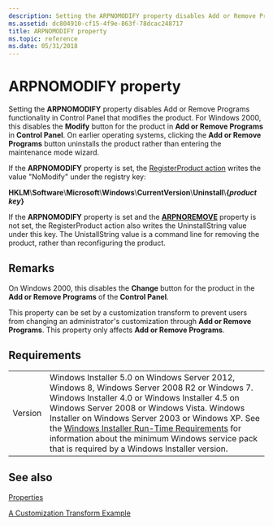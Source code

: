 ```yaml
---
description: Setting the ARPNOMODIFY property disables Add or Remove Programs functionality in Control Panel that modifies the product.
ms.assetid: dc804910-cf15-4f9e-863f-78dcac248717
title: ARPNOMODIFY property
ms.topic: reference
ms.date: 05/31/2018
---
```


# ARPNOMODIFY property

Setting the **ARPNOMODIFY** property disables Add or Remove Programs functionality in Control Panel that modifies the product. For Windows 2000, this disables the **Modify** button for the product in **Add or Remove Programs** in **Control Panel**. On earlier operating systems, clicking the **Add or Remove Programs** button uninstalls the product rather than entering the maintenance mode wizard.

If the **ARPNOMODIFY** property is set, the [RegisterProduct action](registerproduct-action.md) writes the value "NoModify" under the registry key:

**HKLM**\\**Software**\\**Microsoft**\\**Windows**\\**CurrentVersion**\\**Uninstall**\\**{*product key*}**

If the **ARPNOMODIFY** property is set and the [**ARPNOREMOVE**](arpnoremove.md) property is not set, the RegisterProduct action also writes the UninstallString value under this key. The UnistallString value is a command line for removing the product, rather than reconfiguring the product.

## Remarks

On Windows 2000, this disables the **Change** button for the product in the **Add or Remove Programs** of the **Control Panel**.

This property can be set by a customization transform to prevent users from changing an administrator's customization through **Add or Remove Programs**. This property only affects **Add or Remove Programs**.

## Requirements



|                    |                                                                                                                                                                                                                                                                                                                                                                                                                                                  |
|--------------------|--------------------------------------------------------------------------------------------------------------------------------------------------------------------------------------------------------------------------------------------------------------------------------------------------------------------------------------------------------------------------------------------------------------------------------------------------|
| Version<br/> | Windows Installer 5.0 on Windows Server 2012, Windows 8, Windows Server 2008 R2 or Windows 7. Windows Installer 4.0 or Windows Installer 4.5 on Windows Server 2008 or Windows Vista. Windows Installer on Windows Server 2003 or Windows XP. See the [Windows Installer Run-Time Requirements](windows-installer-portal.md) for information about the minimum Windows service pack that is required by a Windows Installer version.<br/> |



## See also

<dl> <dt>

[Properties](properties.md)
</dt> <dt>

[A Customization Transform Example](a-customization-transform-example.md)
</dt> </dl>

 

 




